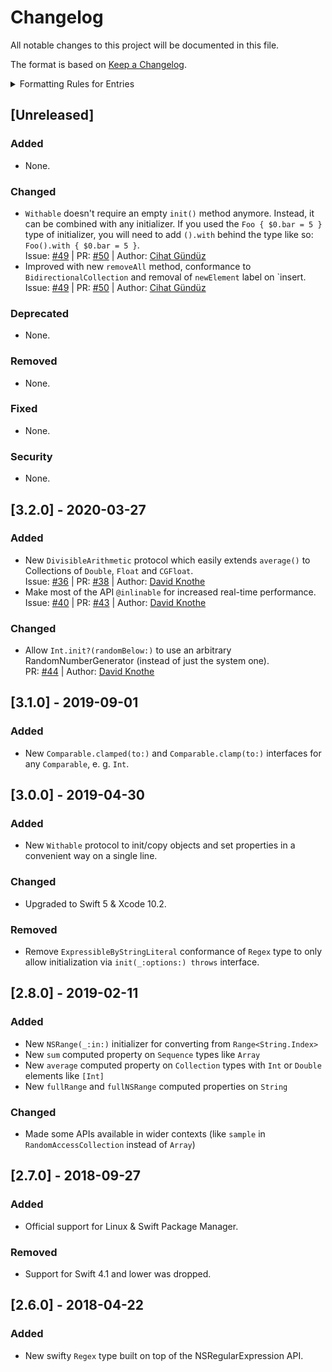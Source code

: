 # Changelog
All notable changes to this project will be documented in this file.

The format is based on [Keep a Changelog](http://keepachangelog.com/en/1.0.0/).

<details>
<summary>Formatting Rules for Entries</summary>
Each entry should use the following format:

```markdown
- Summary of what was changed in a single line using past tense & followed by two whitespaces.  
  Issue: [#0](https://github.com/Flinesoft/HandySwift/issues/0) | PR: [#0](https://github.com/Flinesoft/HandySwift/pull/0) | Author: [Cihat Gündüz](https://github.com/Jeehut)
```

Note that at the end of the summary line, you need to add two whitespaces (`  `) for correct rendering on GitHub.

If needed, pluralize to `Tasks`, `PRs` or `Authors` and list multiple entries separated by `, `. Also, remove entries not needed in the second line.
</details>

## [Unreleased]
### Added
- None.
### Changed
- `Withable` doesn't require an empty `init()` method anymore. Instead, it can be combined with any initializer. If you used the `Foo { $0.bar = 5 }` type of initializer, you will need to add `().with` behind the type like so: `Foo().with { $0.bar = 5 }`.  
  Issue: [#49](https://github.com/Flinesoft/HandySwift/issues/49) | PR: [#50](https://github.com/Flinesoft/HandySwift/pull/50) | Author: [Cihat Gündüz](https://github.com/Jeehut)
- Improved with new `removeAll` method, conformance to `BidirectionalCollection` and removal of `newElement` label on `insert.  
  Issue: [#49](https://github.com/Flinesoft/HandySwift/issues/49) | PR: [#50](https://github.com/Flinesoft/HandySwift/pull/50) | Author: [Cihat Gündüz](https://github.com/Jeehut)
### Deprecated
- None.
### Removed
- None.
### Fixed
- None.
### Security
- None.

## [3.2.0] - 2020-03-27
### Added
- New `DivisibleArithmetic` protocol which easily extends `average()` to Collections of `Double`, `Float` and `CGFloat`.  
  Issue: [#36](https://github.com/Flinesoft/HandySwift/issues/36) | PR: [#38](https://github.com/Flinesoft/HandySwift/pull/38) | Author: [David Knothe](https://github.com/knothed)
- Make most of the API `@inlinable` for increased real-time performance.  
  Issue: [#40](https://github.com/Flinesoft/HandySwift/issues/40) | PR: [#43](https://github.com/Flinesoft/HandySwift/pull/43) | Author: [David Knothe](https://github.com/knothed)
### Changed
- Allow `Int.init?(randomBelow:)` to use an arbitrary RandomNumberGenerator (instead of just the system one).  
  PR: [#44](https://github.com/Flinesoft/HandySwift/pull/44) | Author: [David Knothe](https://github.com/knothed)

## [3.1.0] - 2019-09-01
### Added
- New `Comparable.clamped(to:)` and `Comparable.clamp(to:)` interfaces for any `Comparable`, e. g. `Int`.  
  
## [3.0.0] - 2019-04-30
### Added
- New `Withable` protocol to init/copy objects and set properties in a convenient way on a single line.  
### Changed
- Upgraded to Swift 5 & Xcode 10.2.  
### Removed
- Remove `ExpressibleByStringLiteral` conformance of `Regex` type to only allow initialization via `init(_:options:) throws` interface.  
  
## [2.8.0] - 2019-02-11
### Added
- New `NSRange(_:in:)` initializer for converting from `Range<String.Index>`  
- New `sum` computed property on `Sequence` types like `Array`  
- New `average` computed property on `Collection` types with `Int` or `Double` elements like `[Int]`  
- New `fullRange` and `fullNSRange` computed properties on `String`  
### Changed
- Made some APIs available in wider contexts (like `sample` in `RandomAccessCollection` instead of `Array`)  
  
## [2.7.0] - 2018-09-27
### Added
- Official support for Linux & Swift Package Manager.  
### Removed
- Support for Swift 4.1 and lower was dropped.  
  
## [2.6.0] - 2018-04-22
### Added
- New swifty `Regex` type built on top of the NSRegularExpression API.  
